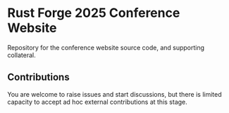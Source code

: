 # Rust Forge 2025 Conference Website

Repository for the conference website source code, and supporting collateral.

## Contributions

You are welcome to raise issues and start discussions, but there is limited capacity to accept ad hoc external contributions at this stage.
